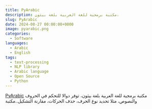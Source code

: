 ```yaml
---
title: PyArabic
description: مكتبة برمجية للغة العربية بلغة بيثون،
slug: PyArabic
date: 2024-08-27 00:00:00+0000
image: pyarabic.png
categories:
  - Software
languages:
  - Arabic
  - English
tags:
  - text-processing
  - NLP library
  - Arabic language
  - Open Source
  - Python
---
```


[PyArabic](https://github.com/linuxscout/pyarabic) مكتبة برمجية للغة العربية بلغة بيثون، توفر دوالا للتحكم في الحروف والنصوص، مثلا تحديد نوع الحرف، حذف الحركات، مقارنة التشكيل..مكتبة 
